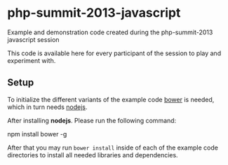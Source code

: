# php-summit-2013-javascript

Example and demonstration code created during the php-summit-2013 javascript session

This code is available here for every participant of the session to play and experiment with.

## Setup

To initialize the different variants of the example code [bower]() is needed, which in turn needs [nodejs]().

After installing **nodejs**. Please run the following command:

  npm install bower -g
  
After that you may run `bower install` inside of each of the example code directories to install all needed libraries and dependencies.

